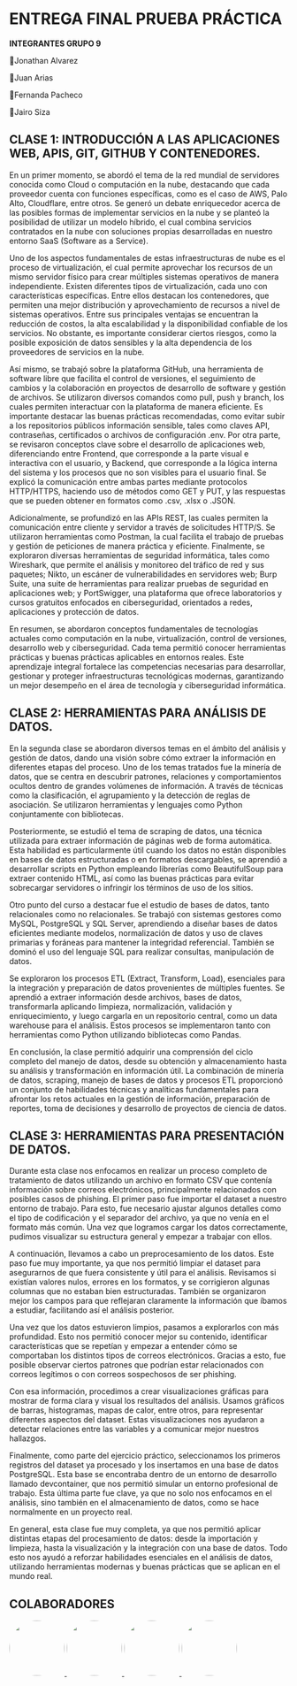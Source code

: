 # ENTREGA FINAL PRUEBA PRÁCTICA

**INTEGRANTES GRUPO 9**

🔹Jonathan Alvarez 

🔹Juan Arias

🔹Fernanda Pacheco

🔹Jairo Siza


## CLASE 1: INTRODUCCIÓN A LAS APLICACIONES WEB, APIS, GIT, GITHUB Y CONTENEDORES. 

En un primer momento, se abordó el tema de la red mundial de servidores conocida como Cloud o computación en la nube, destacando que cada proveedor cuenta con funciones específicas, como es el caso de AWS, Palo Alto, Cloudflare, entre otros. Se generó un debate enriquecedor acerca de las posibles formas de implementar servicios en la nube y se planteó la posibilidad de utilizar un modelo híbrido, el cual combina servicios contratados en la nube con soluciones propias desarrolladas en nuestro entorno SaaS (Software as a Service).

Uno de los aspectos fundamentales de estas infraestructuras de nube es el proceso de virtualización, el cual permite aprovechar los recursos de un mismo servidor físico para crear múltiples sistemas operativos de manera independiente. Existen diferentes tipos de virtualización, cada uno con características específicas. Entre ellos destacan los contenedores, que permiten una mejor distribución y aprovechamiento de recursos a nivel de sistemas operativos. Entre sus principales ventajas se encuentran la reducción de costos, la alta escalabilidad y la disponibilidad confiable de los servicios. No obstante, es importante considerar ciertos riesgos, como la posible exposición de datos sensibles y la alta dependencia de los proveedores de servicios en la nube.

Así mismo, se trabajó sobre la plataforma GitHub, una herramienta de software libre que facilita el control de versiones, el seguimiento de cambios y la colaboración en proyectos de desarrollo de software y gestión de archivos. Se utilizaron diversos comandos como pull, push y branch, los cuales permiten interactuar con la plataforma de manera eficiente. Es importante destacar las buenas prácticas recomendadas, como evitar subir a los repositorios públicos información sensible, tales como claves API, contraseñas, certificados o archivos de configuración .env.
Por otra parte, se revisaron conceptos clave sobre el desarrollo de aplicaciones web, diferenciando entre Frontend, que corresponde a la parte visual e interactiva con el usuario, y Backend, que corresponde a la lógica interna del sistema y los procesos que no son visibles para el usuario final. Se explicó la comunicación entre ambas partes mediante protocolos HTTP/HTTPS, haciendo uso de métodos como GET y PUT, y las respuestas que se pueden obtener en formatos como .csv, .xlsx o .JSON.

Adicionalmente, se profundizó en las APIs REST, las cuales permiten la comunicación entre cliente y servidor a través de solicitudes HTTP/S. Se utilizaron herramientas como Postman, la cual facilita el trabajo de pruebas y gestión de peticiones de manera práctica y eficiente.
Finalmente, se exploraron diversas herramientas de seguridad informática, tales como Wireshark, que permite el análisis y monitoreo del tráfico de red y sus paquetes; Nikto, un escáner de vulnerabilidades en servidores web; Burp Suite, una suite de herramientas para realizar pruebas de seguridad en aplicaciones web; y PortSwigger, una plataforma que ofrece laboratorios y cursos gratuitos enfocados en ciberseguridad, orientados a redes, aplicaciones y protección de datos.

En resumen, se abordaron conceptos fundamentales de tecnologías actuales como computación en la nube, virtualización, control de versiones, desarrollo web y ciberseguridad. Cada tema permitió conocer herramientas prácticas y buenas prácticas aplicables en entornos reales. Este aprendizaje integral fortalece las competencias necesarias para desarrollar, gestionar y proteger infraestructuras tecnológicas modernas, garantizando un mejor desempeño en el área de tecnología y ciberseguridad informática.


## CLASE 2: HERRAMIENTAS PARA ANÁLISIS DE DATOS. 

En la segunda clase se abordaron diversos temas en el ámbito del análisis y gestión de datos, dando una visión sobre cómo extraer la información en diferentes etapas del proceso. Uno de los temas tratados fue la minería de datos, que se centra en descubrir patrones, relaciones y comportamientos ocultos dentro de grandes volúmenes de información. A través de técnicas como la clasificación, el agrupamiento y la detección de reglas de asociación. Se utilizaron herramientas y lenguajes como Python conjuntamente con bibliotecas.

Posteriormente, se estudió el tema de scraping de datos, una técnica utilizada para extraer información de páginas web de forma automática. Esta habilidad es particularmente útil cuando los datos no están disponibles en bases de datos estructuradas o en formatos descargables, se aprendió a desarrollar scripts en Python empleando librerías como BeautifulSoup para extraer contenido HTML, así como las buenas prácticas para evitar sobrecargar servidores o infringir los términos de uso de los sitios.

Otro punto del curso a destacar fue el estudio de bases de datos, tanto relacionales como no relacionales. Se trabajó con sistemas gestores como MySQL, PostgreSQL y SQL Server, aprendiendo a diseñar bases de datos eficientes mediante modelos, normalización de datos y uso de claves primarias y foráneas para mantener la integridad referencial. También se dominó el uso del lenguaje SQL para realizar consultas, manipulación de datos. 

Se exploraron los procesos ETL (Extract, Transform, Load), esenciales para la integración y preparación de datos provenientes de múltiples fuentes. Se aprendió a extraer información desde archivos, bases de datos, transformarla aplicando limpieza, normalización, validación y enriquecimiento, y luego cargarla en un repositorio central, como un data warehouse para el análisis. Estos procesos se implementaron tanto con herramientas como Python utilizando bibliotecas como Pandas.

En conclusión, la clase permitió adquirir una comprensión del ciclo completo del manejo de datos, desde su obtención y almacenamiento hasta su análisis y transformación en información útil. La combinación de minería de datos, scraping, manejo de bases de datos y procesos ETL proporcionó un conjunto de habilidades técnicas y analíticas fundamentales para afrontar los retos actuales en la gestión de información, preparación de reportes, toma de decisiones y desarrollo de proyectos de ciencia de datos.


## CLASE 3: HERRAMIENTAS PARA PRESENTACIÓN DE DATOS.

Durante esta clase nos enfocamos en realizar un proceso completo de tratamiento de datos utilizando un archivo en formato CSV que contenía información sobre correos electrónicos, principalmente relacionados con posibles casos de phishing. El primer paso fue importar el dataset a nuestro entorno de trabajo. Para esto, fue necesario ajustar algunos detalles como el tipo de codificación y el separador del archivo, ya que no venía en el formato más común. Una vez que logramos cargar los datos correctamente, pudimos visualizar su estructura general y empezar a trabajar con ellos.

A continuación, llevamos a cabo un preprocesamiento de los datos. Este paso fue muy importante, ya que nos permitió limpiar el dataset para asegurarnos de que fuera consistente y útil para el análisis. Revisamos si existían valores nulos, errores en los formatos, y se corrigieron algunas columnas que no estaban bien estructuradas. También se organizaron mejor los campos para que reflejaran claramente la información que íbamos a estudiar, facilitando así el análisis posterior.

Una vez que los datos estuvieron limpios, pasamos a explorarlos con más profundidad. Esto nos permitió conocer mejor su contenido, identificar características que se repetían y empezar a entender cómo se comportaban los distintos tipos de correos electrónicos. Gracias a esto, fue posible observar ciertos patrones que podrían estar relacionados con correos legítimos o con correos sospechosos de ser phishing.

Con esa información, procedimos a crear visualizaciones gráficas para mostrar de forma clara y visual los resultados del análisis. Usamos gráficos de barras, histogramas, mapas de calor, entre otros, para representar diferentes aspectos del dataset. Estas visualizaciones nos ayudaron a detectar relaciones entre las variables y a comunicar mejor nuestros hallazgos.

Finalmente, como parte del ejercicio práctico, seleccionamos los primeros registros del dataset ya procesado y los insertamos en una base de datos PostgreSQL. Esta base se encontraba dentro de un entorno de desarrollo llamado devcontainer, que nos permitió simular un entorno profesional de trabajo. Esta última parte fue clave, ya que no solo nos enfocamos en el análisis, sino también en el almacenamiento de datos, como se hace normalmente en un proyecto real.

En general, esta clase fue muy completa, ya que nos permitió aplicar distintas etapas del procesamiento de datos: desde la importación y limpieza, hasta la visualización y la integración con una base de datos. Todo esto nos ayudó a reforzar habilidades esenciales en el análisis de datos, utilizando herramientas modernas y buenas prácticas que se aplican en el mundo real.


## COLABORADORES

<a href="https://github.com/JonathanAlvarezW">
  <img src="https://avatars.githubusercontent.com/u/203370867?v=4" width="100" height="100" style="border-radius: 50%; object-fit: cover;" />
</a>
<a href="https://github.com/Pirinolas">
  <img src="https://avatars.githubusercontent.com/u/203370598?v=4" width="100" height="100" style="border-radius: 50%; object-fit: cover;" />
</a>
<a href="https://github.com/MaferPacheco">
  <img src="https://avatars.githubusercontent.com/u/203370720?v=4" width="100" height="100" style="border-radius: 50%; object-fit: cover;" />
</a>
<a href="https://github.com/JoelSiza">
  <img src="https://avatars.githubusercontent.com/u/203370601?v=4" width="100" height="100" style="border-radius: 50%; object-fit: cover;" />
</a>
